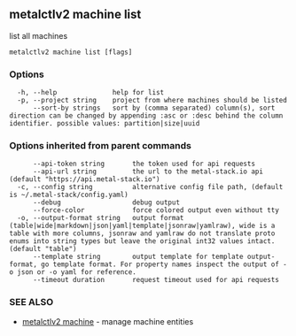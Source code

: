 ## metalctlv2 machine list

list all machines

```
metalctlv2 machine list [flags]
```

### Options

```
  -h, --help              help for list
  -p, --project string    project from where machines should be listed
      --sort-by strings   sort by (comma separated) column(s), sort direction can be changed by appending :asc or :desc behind the column identifier. possible values: partition|size|uuid
```

### Options inherited from parent commands

```
      --api-token string       the token used for api requests
      --api-url string         the url to the metal-stack.io api (default "https://api.metal-stack.io")
  -c, --config string          alternative config file path, (default is ~/.metal-stack/config.yaml)
      --debug                  debug output
      --force-color            force colored output even without tty
  -o, --output-format string   output format (table|wide|markdown|json|yaml|template|jsonraw|yamlraw), wide is a table with more columns, jsonraw and yamlraw do not translate proto enums into string types but leave the original int32 values intact. (default "table")
      --template string        output template for template output-format, go template format. For property names inspect the output of -o json or -o yaml for reference.
      --timeout duration       request timeout used for api requests
```

### SEE ALSO

* [metalctlv2 machine](metalctlv2_machine.md)	 - manage machine entities

